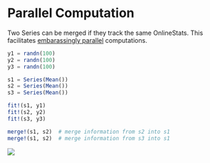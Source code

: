 # Parallel Computation

Two Series can be merged if they track the same OnlineStats.  This facilitates [embarassingly parallel](https://en.wikipedia.org/wiki/Embarrassingly_parallel) computations.

```julia
y1 = randn(100)
y2 = randn(100)
y3 = randn(100)

s1 = Series(Mean())
s2 = Series(Mean())
s3 = Series(Mean())

fit!(s1, y1)
fit!(s2, y2)
fit!(s3, y3)

merge!(s1, s2)  # merge information from s2 into s1
merge!(s1, s2)  # merge information from s3 into s1
```


![](https://user-images.githubusercontent.com/8075494/32733928-978bc52a-c85e-11e7-9505-993804b8f3c4.png)